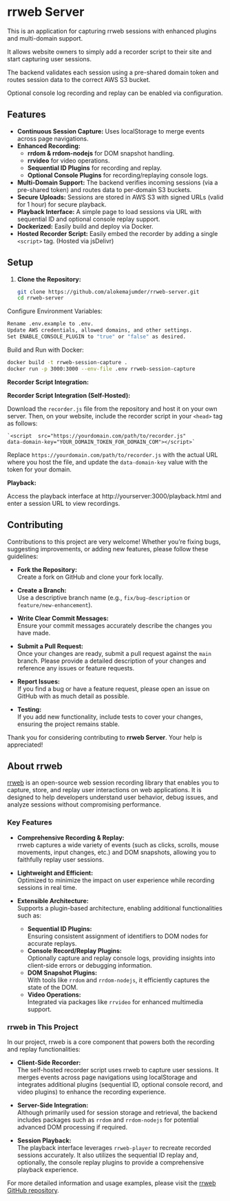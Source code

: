 # rrweb Server 

This is an application for capturing rrweb sessions with enhanced plugins and multi-domain support.  

It allows website owners to simply add a recorder script to their site and start capturing user sessions.  

The backend validates each session using a pre-shared domain token and routes session data to the correct AWS S3 bucket.  

Optional console log recording and replay can be enabled via configuration.

## Features

- **Continuous Session Capture:** Uses localStorage to merge events across page navigations.
- **Enhanced Recording:**  
  - **rrdom & rrdom-nodejs** for DOM snapshot handling.  
  - **rrvideo** for video operations.  
  - **Sequential ID Plugins** for recording and replay.  
  - **Optional Console Plugins** for recording/replaying console logs.
- **Multi-Domain Support:** The backend verifies incoming sessions (via a pre-shared token) and routes data to per‑domain S3 buckets.
- **Secure Uploads:** Sessions are stored in AWS S3 with signed URLs (valid for 1 hour) for secure playback.
- **Playback Interface:** A simple page to load sessions via URL with sequential ID and optional console replay support.
- **Dockerized:** Easily build and deploy via Docker.
- **Hosted Recorder Script:** Easily embed the recorder by adding a single `<script>` tag. (Hosted via jsDelivr)



## Setup

1. **Clone the Repository:**

   ```bash
   git clone https://github.com/alokemajumder/rrweb-server.git
   cd rrweb-server
   
Configure Environment Variables:
   ```bash 
Rename .env.example to .env.
Update AWS credentials, allowed domains, and other settings.
Set ENABLE_CONSOLE_PLUGIN to "true" or "false" as desired.
```
Build and Run with Docker:

   ```bash 
docker build -t rrweb-session-capture .
docker run -p 3000:3000 --env-file .env rrweb-session-capture
```

**Recorder Script Integration:**


**Recorder Script Integration (Self-Hosted):**

Download the `recorder.js` file from the repository and host it on your own server. Then, on your website, include the recorder script in your `<head>` tag as follows:
```
`<script  src="https://yourdomain.com/path/to/recorder.js"  
data-domain-key="YOUR_DOMAIN_TOKEN_FOR_DOMAIN_COM"></script>` 
``` 
Replace `https://yourdomain.com/path/to/recorder.js` with the actual URL where you host the file, and update the `data-domain-key` value with the token for your domain.


**Playback:**

Access the playback interface at http://yourserver:3000/playback.html and enter a session URL to view recordings.

## Contributing

Contributions to this project are very welcome! Whether you’re fixing bugs, suggesting improvements, or adding new features, please follow these guidelines:

-   **Fork the Repository:**  
    Create a fork on GitHub and clone your fork locally.
    
-   **Create a Branch:**  
    Use a descriptive branch name (e.g., `fix/bug-description` or `feature/new-enhancement`).
    
-   **Write Clear Commit Messages:**  
    Ensure your commit messages accurately describe the changes you have made.
    
-   **Submit a Pull Request:**  
    Once your changes are ready, submit a pull request against the `main` branch. Please provide a detailed description of your changes and reference any issues or feature requests.
    
    
-   **Report Issues:**  
    If you find a bug or have a feature request, please open an issue on GitHub with as much detail as possible.
    
-   **Testing:**  
    If you add new functionality, include tests to cover your changes, ensuring the project remains stable.
    

Thank you for considering contributing to **rrweb Server**. Your help is appreciated!

## About rrweb

[rrweb](https://github.com/rrweb-io/rrweb) is an open-source web session recording library that enables you to capture, store, and replay user interactions on web applications. It is designed to help developers understand user behavior, debug issues, and analyze sessions without compromising performance.

### Key Features

- **Comprehensive Recording & Replay:**  
  rrweb captures a wide variety of events (such as clicks, scrolls, mouse movements, input changes, etc.) and DOM snapshots, allowing you to faithfully replay user sessions.
  
- **Lightweight and Efficient:**  
  Optimized to minimize the impact on user experience while recording sessions in real time.
  
- **Extensible Architecture:**  
  Supports a plugin-based architecture, enabling additional functionalities such as:
  - **Sequential ID Plugins:**  
    Ensuring consistent assignment of identifiers to DOM nodes for accurate replays.
  - **Console Record/Replay Plugins:**  
    Optionally capture and replay console logs, providing insights into client-side errors or debugging information.
  - **DOM Snapshot Plugins:**  
    With tools like `rrdom` and `rrdom-nodejs`, it efficiently captures the state of the DOM.
  - **Video Operations:**  
    Integrated via packages like `rrvideo` for enhanced multimedia support.

### rrweb in This Project

In our project, rrweb is a core component that powers both the recording and replay functionalities:

- **Client-Side Recorder:**  
  The self-hosted recorder script uses rrweb to capture user sessions. It merges events across page navigations using localStorage and integrates additional plugins (sequential ID, optional console record, and video plugins) to enhance the recording experience.
  
- **Server-Side Integration:**  
  Although primarily used for session storage and retrieval, the backend includes packages such as `rrdom` and `rrdom-nodejs` for potential advanced DOM processing if required.
  
- **Session Playback:**  
  The playback interface leverages `rrweb-player` to recreate recorded sessions accurately. It also utilizes the sequential ID replay and, optionally, the console replay plugins to provide a comprehensive playback experience.

For more detailed information and usage examples, please visit the [rrweb GitHub repository](https://github.com/rrweb-io/rrweb).

